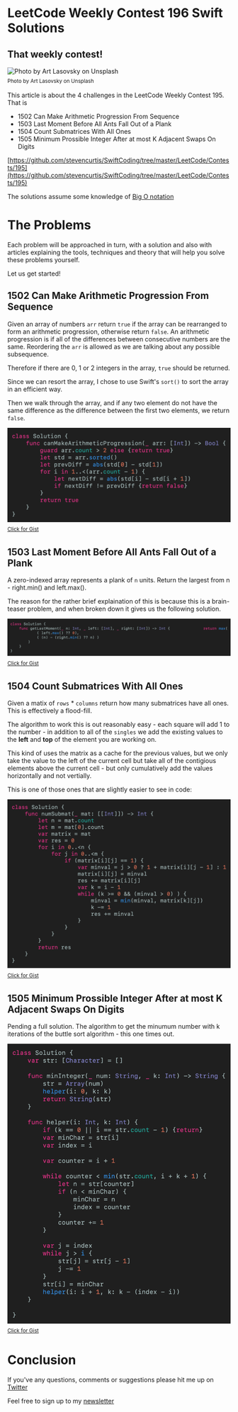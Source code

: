 # LeetCode Weekly Contest 196 Swift Solutions
## That weekly contest!

![Photo by Art Lasovsky on Unsplash](Images/0*S2uTe8Z4zYqZjrqg.jpeg)<br/>
<sub>Photo by Art Lasovsky on Unsplash<sub>

This article is about the 4 challenges in the LeetCode Weekly Contest 195. That is
* 1502 Can Make Arithmetic Progression From Sequence
* 1503 Last Moment Before All Ants Fall Out of a Plank
* 1504 Count Submatrices With All Ones
* 1505 Minimum Prossible Integer After at most K Adjacent Swaps On Digits

[https://github.com/stevencurtis/SwiftCoding/tree/master/LeetCode/Contests/195](https://github.com/stevencurtis/SwiftCoding/tree/master/LeetCode/Contests/195)

The solutions assume some knowledge of [Big O notation](https://medium.com/@stevenpcurtis.sc/beginners-big-o-for-swift-developers-c1ca94f2520)

# The Problems
Each problem will be approached in turn, with a solution and also with articles explaining the tools, techniques and theory that will help you solve these problems yourself.

Let us get started!

## 1502 Can Make Arithmetic Progression From Sequence
Given an array of numbers `arr` return `true` if the array can be rearranged to form an arithmetic progression, otherwise return `false`. An arithmetic progression is if all of the differences between consecutive numbers are the same. Reordering the `arr` is allowed as we are talking about any possible subsequence.

Therefore if there are 0, 1 or 2 integers in the array, `true` should be returned.

Since we can resort the array, I chose to use Swift's `sort()` to sort the array in an efficient way. 

Then we walk through the array, and if any two element do not have the same difference as the difference between the first two elements, we return `false`.

![canmakearithmeticprogression](Images/canmakearithmeticprogression.png)<br>
<sub>[Click for Gist](https://gist.github.com/stevencurtis/f3214f1c281f4bd4c6e5ae290deb6182)<sub>

## 1503 Last Moment Before All Ants Fall Out of a Plank
A zero-indexed array represents a plank of `n` units.  Return the largest from n - right.min() and left.max().

The reason for the rather brief explaination of this is because this is a brain-teaser problem, and when broken down it gives us the following solution.  

![getlastmoment](Images/getlastmoment.png)<br>
<sub>[Click for Gist](https://gist.github.com/stevencurtis/853ff22a73ab8503a395471cc746bf72)<sub>

## 1504 Count Submatrices With All Ones
Given a matix of `rows` * `columns` return how many submatrices have all ones. This is effectively a flood-fill. 

The algorithm to work this is out reasonably easy - each square will add 1 to the number - in addition to all of the `singles` we add the existing values to the **left** and **top** of the element you are working on.

This kind of uses the matrix as a cache for the previous values, but we only take the value to the left of the current cell but take all of the contigious elements above the current cell - but only cumulatively add the values horizontally and not vertially. 

This is one of those ones that are slightly easier to see in code:

![getlastmoment](Images/countsubmatricies.png)<br>
<sub>[Click for Gist](https://gist.github.com/stevencurtis/10797b0286c207451ec085364116d9fe)<sub>

## 1505 Minimum Prossible Integer After at most K Adjacent Swaps On Digits
Pending a full solution. The algorithm to get the minumum number with k iterations of the buttle sort algorithm - this one times out.

![mininteger](Images/mininteger.png)<br>
<sub>[Click for Gist](https://gist.github.com/stevencurtis/ee72ff0b7738a0b8a8ad5c4d44e80163)<sub>

# Conclusion
If you've any questions, comments or suggestions please hit me up on [Twitter](https://twitter.com/stevenpcurtis) 

Feel free to sign up to my [newsletter](https://slidetosubscribe.com/embed/swiftcoding/)
